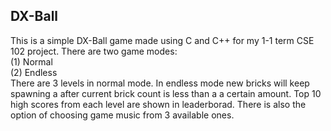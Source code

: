 DX-Ball
------------------
This is a simple DX-Ball game made using C and C++ for my 1-1 term CSE 102 project.
There are two game modes:\
(1) Normal\
(2) Endless\
There are 3 levels in normal mode. In endless mode new bricks will keep spawning
a after current brick count is less than a a certain amount. Top 10 high scores 
from each level are shown in leaderborad. There is also the option of choosing game music from 3 available ones.